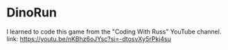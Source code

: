 # DinoRun
 I learned to code this game from the "Coding With Russ" YouTube channel.
link: https://youtu.be/nKBhz6oJYsc?si=-dtosvXy5rPkj4su
